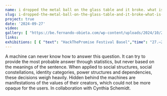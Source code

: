 ```yaml
---
name: i dropped the metal ball on the glass table and it broke. what is it?
slug: i-dropped-the-metal-ball-on-the-glass-table-and-it-broke-what-is-it
project: true
date: '2024-09-27'
video:
gallery: [ "https://be.fernando-obieta.com/wp-content/uploads/2024/10/2024-metal_ball.jpg", "https://be.fernando-obieta.com/wp-content/uploads/2024/10/mb-v3-1.jpg", "https://be.fernando-obieta.com/wp-content/uploads/2024/10/mb-v3-5.jpg", "https://be.fernando-obieta.com/wp-content/uploads/2024/10/mb-v3-9.jpg" ]
links:
exhibitions: [ { "text": "HackThePromise Festival Basel","time": "27.–29.09.2024","link": "https://hackthepromise.org/" } ]
---
```

A machine can never know how to answer this question. It can try to provide the most probable answer through statistics,
but never based on the meanings of the sentence. When applied to social structures, social constellations, identity
categories, power structures and dependencies, these decisions weigh heavily. Hidden behind the machines are
manifestations of the values of their creators, which could not be more opaque for the users. In collaboration with
Cynthia Schemidt.